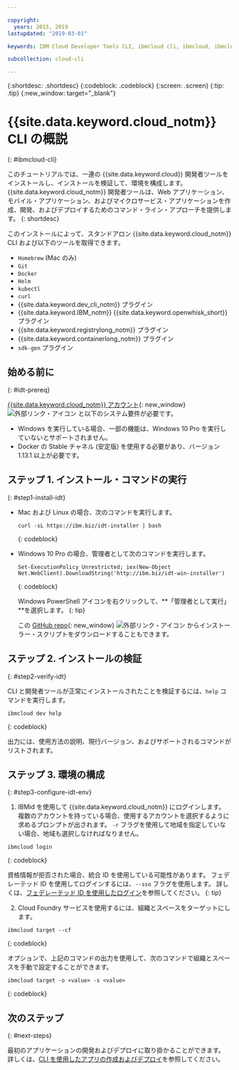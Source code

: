 ```yaml
---

copyright:
  years: 2015, 2019
lastupdated: "2019-03-01"

keywords: IBM Cloud Developer Tools CLI, ibmcloud cli, ibmcloud, ibmcloud dev, cli, plugin, plug-in, command line, command-line, developer tools

subcollection: cloud-cli

---
```


{:shortdesc: .shortdesc}
{:codeblock: .codeblock}
{:screen: .screen}
{:tip: .tip}
{:new_window: target="_blank"}

# {{site.data.keyword.cloud_notm}} CLI の概説
{: #ibmcloud-cli}

このチュートリアルでは、一連の {{site.data.keyword.cloud}} 開発者ツールをインストールし、インストールを検証して、環境を構成します。 {{site.data.keyword.cloud_notm}} 開発者ツールは、Web アプリケーション、モバイル・アプリケーション、およびマイクロサービス・アプリケーションを作成、開発、およびデプロイするためのコマンド・ライン・アプローチを提供します。
{: shortdesc}

このインストールによって、スタンドアロン {{site.data.keyword.cloud_notm}} CLI および以下のツールを取得できます。

* `Homebrew` (Mac のみ)
* `Git`
* `Docker`
* `Helm`
* `kubectl`
* `curl`
* {{site.data.keyword.dev_cli_notm}} プラグイン
* {{site.data.keyword.IBM_notm}} {{site.data.keyword.openwhisk_short}} プラグイン
* {{site.data.keyword.registrylong_notm}} プラグイン
* {{site.data.keyword.containerlong_notm}} プラグイン
* `sdk-gen` プラグイン

## 始める前に
{: #idt-prereq}

[{{site.data.keyword.cloud_notm}} アカウント](https://cloud.ibm.com/){: new_window} ![外部リンク・アイコン](../icons/launch-glyph.svg "外部リンク・アイコン") と以下のシステム要件が必要です。

* Windows を実行している場合、一部の機能は、Windows 10 Pro を実行していないとサポートされません。
* Docker の Stable チャネル (安定版) を使用する必要があり、バージョン 1.13.1 以上が必要です。

## ステップ 1. インストール・コマンドの実行
{: #step1-install-idt}

* Mac および Linux の場合、次のコマンドを実行します。
  ```
  curl -sL https://ibm.biz/idt-installer | bash
  ```
  {: codeblock}

* Windows 10 Pro の場合、管理者として次のコマンドを実行します。
  ```
  Set-ExecutionPolicy Unrestricted; iex(New-Object Net.WebClient).DownloadString('http://ibm.biz/idt-win-installer')
  ```
  {: codeblock}

  Windows PowerShell アイコンを右クリックして、**「管理者として実行」**を選択します。
  {: tip}

  この [GitHub repo](https://github.com/IBM-Cloud/ibm-cloud-developer-tools){: new_window} ![外部リンク・アイコン](../icons/launch-glyph.svg "外部リンク・アイコン") からインストーラー・スクリプトをダウンロードすることもできます。

<!--Uncomment when this linked topic goes to prod.
  For the steps to install these tools manually, see [Installing the {{site.data.keyword.cloud_notm}} developer tools CLI plug-in components manually](/docs/cli?topic=cloud-cli-install-devtools-manually#install-devtools-manually).
-->

## ステップ 2. インストールの検証
{: #step2-verify-idt}

CLI と開発者ツールが正常にインストールされたことを検証するには、`help` コマンドを実行します。
```
ibmcloud dev help
```
{: codeblock}

出力には、使用方法の説明、現行バージョン、およびサポートされるコマンドがリストされます。

## ステップ 3. 環境の構成
{: #step3-configure-idt-env}

1. IBMid を使用して {{site.data.keyword.cloud_notm}} にログインします。 複数のアカウントを持っている場合、使用するアカウントを選択するように求めるプロンプトが出されます。 `-r` フラグを使用して地域を指定していない場合、地域も選択しなければなりません。
  ```
  ibmcloud login
  ```
  {: codeblock}
  
  資格情報が拒否された場合、統合 ID を使用している可能性があります。 フェデレーテッド ID を使用してログインするには、`--sso` フラグを使用します。 詳しくは、[フェデレーテッド ID を使用したログイン](/docs/iam/federated_id?topic=iam-federated_id#federated_id)を参照してください。
  {: tip}

2. Cloud Foundry サービスを使用するには、組織とスペースをターゲットにします。
  ```
  ibmcloud target --cf
  ```
  {: codeblock}

  オプションで、上記のコマンドの出力を使用して、次のコマンドで組織とスペースを手動で設定することができます。
  ```
  ibmcloud target -o <value> -s <value>
  ```
  {: codeblock}

## 次のステップ
{: #next-steps}

最初のアプリケーションの開発およびデプロイに取り掛かることができます。 詳しくは、[CLI を使用したアプリの作成およびデプロイ](/docs/apps?topic=creating-apps-create-deploy-app-cli#create-deploy-app-cli)を参照してください。

